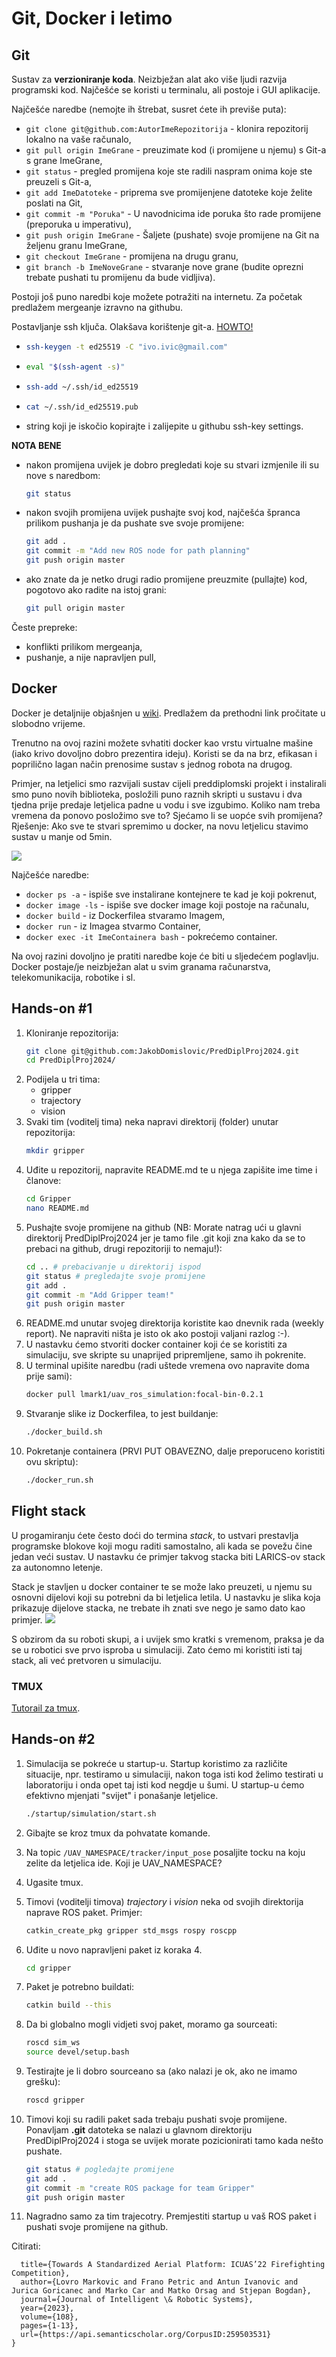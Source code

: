 # Git, Docker i letimo

## Git

Sustav za **verzioniranje koda**. Neizbježan alat ako više ljudi razvija programski kod. Najčešće se koristi u terminalu, ali postoje i GUI aplikacije.

Najčešće naredbe (nemojte ih štrebat, susret ćete ih previše puta):
- `git clone git@github.com:AutorImeRepozitorija` - klonira repozitorij lokalno na vaše računalo,
- `git pull origin ImeGrane` - preuzimate kod (i promijene u njemu) s Git-a s grane ImeGrane,
- `git status` - pregled promijena koje ste radili naspram onima koje ste preuzeli s Git-a,
- `git add ImeDatoteke` - priprema sve promijenjene datoteke koje želite poslati na Git,
- `git commit -m "Poruka"` - U navodnicima ide poruka što rade promijene (preporuka u imperativu),
- `git push origin ImeGrane` - Šaljete (pushate) svoje promijene na Git na željenu granu ImeGrane,
- `git checkout ImeGrane` - promijena na drugu granu,
- `git branch -b ImeNoveGrane` - stvaranje nove grane (budite oprezni trebate pushati tu promijenu da bude vidljiva).

Postoji još puno naredbi koje možete potražiti na internetu. Za početak predlažem mergeanje izravno na githubu.

Postavljanje ssh ključa. Olakšava korištenje git-a. [HOWTO!](https://docs.github.com/en/authentication/connecting-to-github-with-ssh/generating-a-new-ssh-key-and-adding-it-to-the-ssh-agent)
- ```bash 
  ssh-keygen -t ed25519 -C "ivo.ivic@gmail.com"
  ```
- ```bash 
  eval "$(ssh-agent -s)"
  ```
- ```bash
  ssh-add ~/.ssh/id_ed25519
  ```
- ```bash
  cat ~/.ssh/id_ed25519.pub
  ```
- string koji je iskočio kopirajte i zalijepite u githubu ssh-key settings.

**NOTA BENE**
- nakon promijena uvijek je dobro pregledati koje su stvari izmjenile ili su nove s naredbom:
    
    ```bash
    git status
    ```
- nakon svojih promijena uvijek pushajte svoj kod, najčešća špranca prilikom pushanja je da pushate sve svoje promijene:
    
    ```bash
    git add .
    git commit -m "Add new ROS node for path planning"
    git push origin master
    ```
- ako znate da je netko drugi radio promijene preuzmite (pullajte) kod, pogotovo ako radite na istoj grani:

    ```bash
    git pull origin master
    ```

Česte prepreke:
- konflikti prilikom mergeanja,
- pushanje, a nije napravljen pull,

## Docker

Docker je detaljnije objašnjen u [wiki](https://github.com/larics/docker_files/wiki). Predlažem da prethodni link pročitate u slobodno vrijeme.

Trenutno na ovoj razini možete svhatiti docker kao vrstu virtualne mašine (iako krivo dovoljno dobro prezentira ideju). Koristi se da na brz, efikasan i poprilično lagan način prenosime sustav s jednog robota na drugog. 

Primjer, na letjelici smo razvijali sustav cijeli preddiplomski projekt i instalirali smo puno novih biblioteka, posložili puno raznih skripti u sustavu i dva tjedna prije predaje letjelica padne u vodu i sve izgubimo. Koliko nam treba vremena da ponovo posložimo sve to? Sjećamo li se uopće svih promijena? Rješenje: Ako sve te stvari spremimo u docker, na novu letjelicu stavimo sustav u manje od 5min. 

![](./figure1.png)

Najčešće naredbe:
- `docker ps -a` - ispiše sve instalirane kontejnere te kad je koji pokrenut,
- `docker image -ls` - ispiše sve docker image koji postoje na računalu,
- `docker build` - iz Dockerfilea stvaramo Imagem,
- `docker run` - iz Imagea stvarmo Container,
- `docker exec -it ImeContainera bash` - pokrećemo container.

Na ovoj razini dovoljno je pratiti naredbe koje će biti u sljedećem poglavlju. Docker postaje/je neizbježan alat u svim granama računarstva, telekomunikacija, robotike i sl.

## Hands-on #1

1. Kloniranje repozitorija:
    ```bash
    git clone git@github.com:JakobDomislovic/PredDiplProj2024.git
    cd PredDiplProj2024/
    ```
2. Podijela u tri tima:
    - gripper
    - trajectory
    - vision
3. Svaki tim (voditelj tima) neka napravi direktorij (folder) unutar repozitorija:
    ```bash
    mkdir gripper
    ```
4. Uđite u repozitorij, napravite README.md te u njega zapišite ime time i članove:
    ```bash
    cd Gripper
    nano README.md
    ```
5. Pushajte svoje promijene na github (NB: Morate natrag ući u glavni direktorij PredDiplProj2024 jer je tamo file .git koji zna kako da se to prebaci na github, drugi repozitoriji to nemaju!):
    ```bash
    cd .. # prebacivanje u direktorij ispod
    git status # pregledajte svoje promijene
    git add . 
    git commit -m "Add Gripper team!"
    git push origin master
    ```
6. README.md unutar svojeg direktorija koristite kao dnevnik rada (weekly report). Ne napraviti ništa je isto ok ako postoji valjani razlog :-). 
7. U nastavku ćemo stvoriti docker container koji će se koristiti za simulaciju, sve skripte su unaprijed pripremljene, samo ih pokrenite.
8. U terminal upišite naredbu (radi uštede vremena ovo napravite doma prije sami):
    ```bash
    docker pull lmark1/uav_ros_simulation:focal-bin-0.2.1
    ```
9. Stvaranje slike iz Dockerfilea, to jest buildanje:
    ```bash
    ./docker_build.sh
    ```
10. Pokretanje containera (PRVI PUT OBAVEZNO, dalje preporuceno koristiti ovu skriptu):
    ```bash
    ./docker_run.sh
    ```

## Flight stack
U progamiranju ćete često doći do termina *stack*, to ustvari prestavlja programske blokove koji mogu raditi samostalno, ali kada se povežu čine jedan veći sustav. U nastavku će primjer takvog stacka biti LARICS-ov stack za autonomno letenje.

Stack je stavljen u docker container te se može lako preuzeti, u njemu su osnovni dijelovi koji su potrebni da bi letjelica letila. U nastavku je slika koja prikazuje dijelove stacka, ne trebate ih znati sve nego je samo dato kao primjer.
![](./stack.png)

S obzirom da su roboti skupi, a i uvijek smo kratki s vremenom, praksa je da se u robotici sve prvo isproba u simulaciji. Zato ćemo mi koristiti isti taj stack, ali već pretvoren u simulaciju.

### TMUX
[Tutorail za tmux](https://github.com/larics/uav_ros_simulation/blob/main/HOWTO.md).

## Hands-on #2 
1. Simulacija se pokreće u startup-u. Startup koristimo za različite situacije, npr. testiramo u simulaciji, nakon toga isti kod želimo testirati u laboratoriju i onda opet taj isti kod negdje u šumi. U startup-u ćemo efektivno mjenjati "svijet" i ponašanje letjelice.

    ```bash
    ./startup/simulation/start.sh
    ```

2. Gibajte se kroz tmux da pohvatate komande.

3. Na topic `/UAV_NAMESPACE/tracker/input_pose` posaljite tocku na koju zelite da letjelica ide. Koji je UAV_NAMESPACE?

3. Ugasite tmux.

4. Timovi (voditelji timova) *trajectory* i *vision* neka od svojih direktorija naprave ROS paket. Primjer:
    ```bash
    catkin_create_pkg gripper std_msgs rospy roscpp
    ```
5. Uđite u novo napravljeni paket iz koraka 4.
    ```bash
    cd gripper
    ```
6. Paket je potrebno buildati:
    ```bash
    catkin build --this
    ```
7. Da bi globalno mogli vidjeti svoj paket, moramo ga sourceati:
    ```bash
    roscd sim_ws
    source devel/setup.bash
    ```
8. Testirajte je li dobro sourceano sa (ako nalazi je ok, ako ne imamo grešku):
    ```bash
    roscd gripper
    ```
9. Timovi koji su radili paket sada trebaju pushati svoje promijene. Ponavljam **.git** datoteka se nalazi u glavnom direktoriju PredDiplProj2024 i stoga se uvijek morate pozicionirati tamo kada nešto pushate.
    ```bash
    git status # pogledajte promijene
    git add .
    git commit -m "create ROS package for team Gripper"
    git push origin master
    ```

10. Nagradno samo za tim trajecotry. Premjestiti startup u vaš ROS paket i pushati svoje promijene na github. 

Citirati:
```@article{Markovic2023TowardsAS,
  title={Towards A Standardized Aerial Platform: ICUAS’22 Firefighting Competition},
  author={Lovro Markovic and Frano Petric and Antun Ivanovic and Jurica Goricanec and Marko Car and Matko Orsag and Stjepan Bogdan},
  journal={Journal of Intelligent \& Robotic Systems},
  year={2023},
  volume={108},
  pages={1-13},
  url={https://api.semanticscholar.org/CorpusID:259503531}
}
```